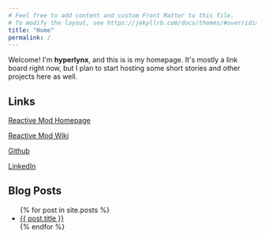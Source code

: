 ```yaml
---
# Feel free to add content and custom Front Matter to this file.
# To modify the layout, see https://jekyllrb.com/docs/themes/#overriding-theme-defaults
title: "Home"
permalink: /
---
```


Welcome! I'm **hyperlynx**, and this is is my homepage. It's mostly a link board right now, but I plan to start hosting some short stories and other projects here as well.

## Links

[Reactive Mod Homepage](https://www.curseforge.com/minecraft/mc-mods/reactive)

[Reactive Mod Wiki](https://github.com/hjake123/reactive/wiki)

[Github](https://github.com/hjake123)

[LinkedIn](https://www.linkedin.com/in/jacob-higdon-0x00/)

## Blog Posts
<ul>
  {% for post in site.posts %}
    <li>
      <a href="{{ post.url | relative_url }}">{{ post.title }}</a>
    </li>
  {% endfor %}
</ul>

<script src='https://storage.ko-fi.com/cdn/scripts/overlay-widget.js'></script>
<script>
  kofiWidgetOverlay.draw('devhyperlynx', {
    'type': 'floating-chat',
    'floating-chat.donateButton.text': 'Support me',
    'floating-chat.donateButton.background-color': '#794bc4',
    'floating-chat.donateButton.text-color': '#fff'
  });
</script>